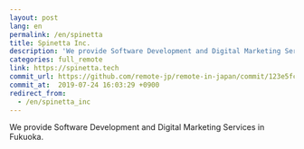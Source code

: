 ```yaml
---
layout: post
lang: en
permalink: /en/spinetta
title: Spinetta Inc.
description: 'We provide Software Development and Digital Marketing Services in Fukuoka.'
categories: full_remote
link: https://spinetta.tech
commit_url: https://github.com/remote-jp/remote-in-japan/commit/123e5fc59e35f30097401faf1d2a0eef915dcb59
commit_at:  2019-07-24 16:03:29 +0900
redirect_from:
  - /en/spinetta_inc
---
```


<p>We provide Software Development and Digital Marketing Services in Fukuoka.</p>
